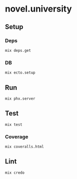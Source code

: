 # novel.university

## Setup

### Deps
```
mix deps.get
```

### DB
```
mix ecto.setup
```

## Run
```
mix phx.server
```

## Test
```
mix test
```

### Coverage
```
mix coveralls.html
```

## Lint
```
mix credo
```
